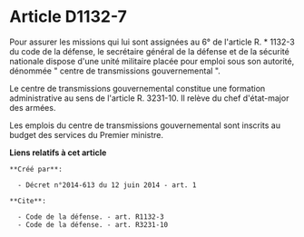 # Article D1132-7

Pour assurer les missions qui lui sont assignées au 6° de l'article R. * 1132-3 du code de la défense, le secrétaire général
de la défense et de la sécurité nationale dispose d'une unité militaire placée pour emploi sous son autorité, dénommée "
centre de transmissions gouvernemental ". 

Le centre de transmissions gouvernemental constitue une formation administrative au sens de l'article R. 3231-10. Il relève
du chef d'état-major des armées. 

Les emplois du centre de transmissions gouvernemental sont inscrits au budget des services du Premier ministre.

**Liens relatifs à cet article**

	**Créé par**:

	  - Décret n°2014-613 du 12 juin 2014 - art. 1

	**Cite**:

	  - Code de la défense. - art. R1132-3
	  - Code de la défense. - art. R3231-10
